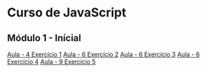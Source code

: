 # Curso de JavaScript

## Módulo 1 - Inícial



 <a href="cv/Aula-04/0001.html" target="_blank">Aula - 4 Exercício 1</a>
<a href="cv/Aula-06/0002.html" target="_blank">Aula - 6 Exercício 2</a>
<a href="cv/Aula-06/0003.html" target="_blank">Aula - 6 Exercício 3</a>
<a href="cv/Aula-06/0004.html" target="_blank">Aula - 6 Exercício 4</a>
<a href="cv/Aula-09/0005.html" target="_blank">Aula - 9 Exercício 5</a>

